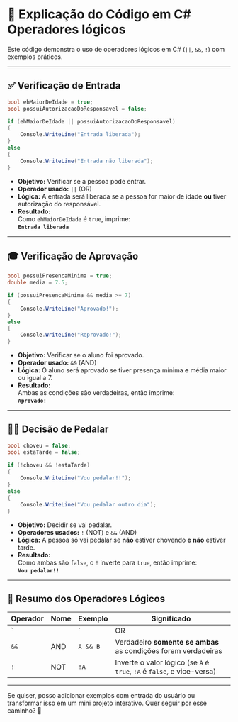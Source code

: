 # 🧾 Explicação do Código em C# Operadores lógicos

Este código demonstra o uso de operadores lógicos em C# (`||`, `&&`, `!`) com exemplos práticos.

---

## ✅ Verificação de Entrada

```csharp
bool ehMaiorDeIdade = true;
bool possuiAutorizacaoDoResponsavel = false;

if (ehMaiorDeIdade || possuiAutorizacaoDoResponsavel)
{
    Console.WriteLine("Entrada liberada");
}
else
{
    Console.WriteLine("Entrada não liberada");
}
```

- **Objetivo:** Verificar se a pessoa pode entrar.
- **Operador usado:** `||` (OR)
- **Lógica:** A entrada será liberada se a pessoa for maior de idade **ou** tiver autorização do responsável.
- **Resultado:**  
  Como `ehMaiorDeIdade` é `true`, imprime:  
  **`Entrada liberada`**

---

## 🎓 Verificação de Aprovação

```csharp
bool possuiPresencaMinima = true;
double media = 7.5;

if (possuiPresencaMinima && media >= 7)
{
    Console.WriteLine("Aprovado!");
}
else
{
    Console.WriteLine("Reprovado!");
}
```

- **Objetivo:** Verificar se o aluno foi aprovado.
- **Operador usado:** `&&` (AND)
- **Lógica:** O aluno será aprovado se tiver presença mínima **e** média maior ou igual a 7.
- **Resultado:**  
  Ambas as condições são verdadeiras, então imprime:  
  **`Aprovado!`**

---

## 🚴‍♂️ Decisão de Pedalar

```csharp
bool choveu = false;
bool estaTarde = false;

if (!choveu && !estaTarde)
{
    Console.WriteLine("Vou pedalar!!");
}
else
{
    Console.WriteLine("Vou pedalar outro dia");
}
```

- **Objetivo:** Decidir se vai pedalar.
- **Operadores usados:** `!` (NOT) e `&&` (AND)
- **Lógica:** A pessoa só vai pedalar se **não** estiver chovendo **e** **não** estiver tarde.
- **Resultado:**  
  Como ambas são `false`, o `!` inverte para `true`, então imprime:  
  **`Vou pedalar!!`**

---

## 🧠 Resumo dos Operadores Lógicos

| Operador | Nome       | Exemplo     | Significado                                                                 |
|----------|------------|-------------|------------------------------------------------------------------------------|
| `||`     | OR         | `A || B`    | Verdadeiro se **pelo menos uma** das condições for verdadeira               |
| `&&`     | AND        | `A && B`    | Verdadeiro **somente se ambas** as condições forem verdadeiras              |
| `!`      | NOT        | `!A`        | Inverte o valor lógico (se `A` é `true`, `!A` é `false`, e vice-versa)       |

---

Se quiser, posso adicionar exemplos com entrada do usuário ou transformar isso em um mini projeto interativo. Quer seguir por esse caminho? 🚀
